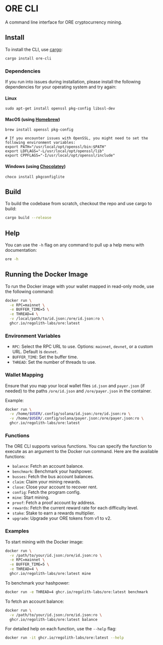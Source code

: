 # ORE CLI

A command line interface for ORE cryptocurrency mining.

## Install

To install the CLI, use [cargo](https://doc.rust-lang.org/cargo/getting-started/installation.html):

```sh
cargo install ore-cli
```


### Dependencies
If you run into issues during installation, please install the following dependencies for your operating system and try again:

#### Linux
```
sudo apt-get install openssl pkg-config libssl-dev
```

#### MacOS (using [Homebrew](https://brew.sh/))
```
brew install openssl pkg-config

# If you encounter issues with OpenSSL, you might need to set the following environment variables:
export PATH="/usr/local/opt/openssl/bin:$PATH"
export LDFLAGS="-L/usr/local/opt/openssl/lib"
export CPPFLAGS="-I/usr/local/opt/openssl/include"
```

#### Windows (using [Chocolatey](https://chocolatey.org/))
```
choco install pkgconfiglite
```

## Build

To build the codebase from scratch, checkout the repo and use cargo to build:

```sh
cargo build --release
```

## Help

You can use the `-h` flag on any command to pull up a help menu with documentation:

```sh
ore -h
```

## Running the Docker Image

To run the Docker image with your wallet mapped in read-only mode, use the following command:

```sh
docker run \
  -e RPC=mainnet \
  -e BUFFER_TIME=5 \
  -e THREAD=4 \
  -v /local/path/to/id.json:/ore/id.json:ro \
  ghcr.io/regolith-labs/ore:latest
```

### Environment Variables

- `RPC`: Select the RPC URL to use. Options: `mainnet`, `devnet`, or a custom URL. Default is `devnet`.
- `BUFFER_TIME`: Set the buffer time.
- `THREAD`: Set the number of threads to use.

### Wallet Mapping

Ensure that you map your local wallet files `id.json` and `payer.json` (if needed) to the paths `/ore/id.json` and `/ore/payer.json` in the container.

Example:

```sh
docker run \
  -v /home/$USER/.config/solana/id.json:/ore/id.json:ro \
  -v /home/$USER/.config/solana/payer.json:/ore/payer.json:ro \
  ghcr.io/regolith-labs/ore:latest
```

### Functions

The ORE CLI supports various functions. You can specify the function to execute as an argument to the Docker run command. Here are the available functions:

- `balance`: Fetch an account balance.
- `benchmark`: Benchmark your hashpower.
- `busses`: Fetch the bus account balances.
- `claim`: Claim your mining rewards.
- `close`: Close your account to recover rent.
- `config`: Fetch the program config.
- `mine`: Start mining.
- `proof`: Fetch a proof account by address.
- `rewards`: Fetch the current reward rate for each difficulty level.
- `stake`: Stake to earn a rewards multiplier.
- `upgrade`: Upgrade your ORE tokens from v1 to v2.

### Examples

To start mining with the Docker image:

```sh
docker run \
  -v /path/to/your/id.json:/ore/id.json:ro \
  -e RPC=mainnet \
  -e BUFFER_TIME=5 \
  -e THREAD=4 \
  ghcr.io/regolith-labs/ore:latest mine
```

To benchmark your hashpower:

```sh
docker run -e THREAD=4 ghcr.io/regolith-labs/ore:latest benchmark
```

To fetch an account balance:

```sh
docker run \
  -v /path/to/your/id.json:/ore/id.json:ro \
  ghcr.io/regolith-labs/ore:latest balance
```

For detailed help on each function, use the `--help` flag:

```sh
docker run -it ghcr.io/regolith-labs/ore:latest --help
```